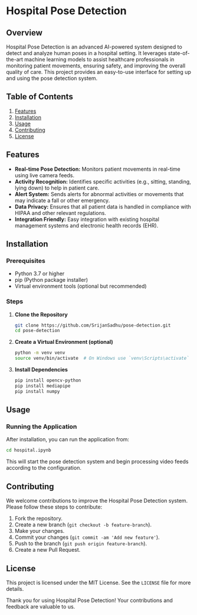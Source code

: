 # Hospital Pose Detection

## Overview

Hospital Pose Detection is an advanced AI-powered system designed to detect and analyze human poses in a hospital setting. It leverages state-of-the-art machine learning models to assist healthcare professionals in monitoring patient movements, ensuring safety, and improving the overall quality of care. This project provides an easy-to-use interface for setting up and using the pose detection system.

## Table of Contents

1. [Features](#features)
2. [Installation](#installation)
3. [Usage](#usage)
4. [Contributing](#contributing)
5. [License](#license)

## Features

- **Real-time Pose Detection:** Monitors patient movements in real-time using live camera feeds.
- **Activity Recognition:** Identifies specific activities (e.g., sitting, standing, lying down) to help in patient care.
- **Alert System:** Sends alerts for abnormal activities or movements that may indicate a fall or other emergency.
- **Data Privacy:** Ensures that all patient data is handled in compliance with HIPAA and other relevant regulations.
- **Integration Friendly:** Easy integration with existing hospital management systems and electronic health records (EHR).

## Installation

### Prerequisites

- Python 3.7 or higher
- pip (Python package installer)
- Virtual environment tools (optional but recommended)

### Steps

1. **Clone the Repository**
    ```bash
    git clone https://github.com/SrijanSadhu/pose-detection.git
    cd pose-detection
    ```

2. **Create a Virtual Environment (optional)**
    ```bash
    python -m venv venv
    source venv/bin/activate  # On Windows use `venv\Scripts\activate`
    ```

3. **Install Dependencies**
    ```bash
    pip install opencv-python
    pip install mediapipe
    pip install numpy
    ```

## Usage

### Running the Application

After installation, you can run the application from:

```bash
cd hospital.ipynb
```
This will start the pose detection system and begin processing video feeds according to the configuration.


## Contributing

We welcome contributions to improve the Hospital Pose Detection system. Please follow these steps to contribute:

1. Fork the repository.
2. Create a new branch (`git checkout -b feature-branch`).
3. Make your changes.
4. Commit your changes (`git commit -am 'Add new feature'`).
5. Push to the branch (`git push origin feature-branch`).
6. Create a new Pull Request.

## License

This project is licensed under the MIT License. See the `LICENSE` file for more details.

Thank you for using Hospital Pose Detection! Your contributions and feedback are valuable to us.
